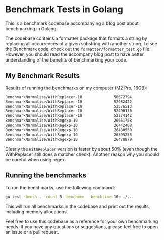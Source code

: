 # Benchmark Tests in Golang

This is a benchmark codebase accompanying a blog post about benchmarking in Golang. 

The codebase contains a formatter package that formats a string by replacing all occurrences of a given substring with another string. 
To see the Benchmark code, check out the `formatter/formatter_test.go` file. However, you should read the accompany blog post to have 
better understanding of the benefits of benchmarking your code.

## My Benchmark Results

Results of running the benchmarks on my computer (M2 Pro, 16GB):

```sh
BenchmarkNormalise/WithReplacer-10              50672794               228.3 ns/op            32 B/op          2 allocs/op
BenchmarkNormalise/WithReplacer-10              52982422               229.2 ns/op            32 B/op          2 allocs/op
BenchmarkNormalise/WithReplacer-10              52576513               228.2 ns/op            32 B/op          2 allocs/op
BenchmarkNormalise/WithReplacer-10              52496136               228.9 ns/op            32 B/op          2 allocs/op
BenchmarkNormalise/WithReplacer-10              52274142               229.7 ns/op            32 B/op          2 allocs/op
BenchmarkNormalise/WithRegexp-10                26651758               451.6 ns/op            56 B/op          4 allocs/op
BenchmarkNormalise/WithRegexp-10                26442408               452.4 ns/op            56 B/op          4 allocs/op
BenchmarkNormalise/WithRegexp-10                26480550               452.6 ns/op            56 B/op          4 allocs/op
BenchmarkNormalise/WithRegexp-10                26595258               453.2 ns/op            56 B/op          4 allocs/op
BenchmarkNormalise/WithRegexp-10                26478879               452.6 ns/op            56 B/op          4 allocs/op
```

Clearly the `WithReplacer` version is faster by about 50% (even though the WithReplacer still does a matcher check). 
Another reason why you should be careful when using regex. 

## Running the benchmarks

To run the benchmarks, use the following command:

```sh
go test -bench . -count 5 -benchmem  -benchtime 10s ./...
```

This will run all benchmarks in the codebase and print out the results, including memory allocations.

Feel free to use this codebase as a reference for your own benchmarking needs. If you have any questions or suggestions, please feel free to open an issue or a pull request. 


